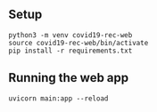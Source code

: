 ## Setup

```
python3 -m venv covid19-rec-web
source covid19-rec-web/bin/activate
pip install -r requirements.txt
```

## Running the web app

```
uvicorn main:app --reload
```

